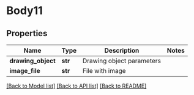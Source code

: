 # Body11

## Properties
Name | Type | Description | Notes
------------ | ------------- | ------------- | -------------
**drawing_object** | **str** | Drawing object parameters | 
**image_file** | **str** | File with image | 

[[Back to Model list]](../README.md#documentation-for-models) [[Back to API list]](../README.md#documentation-for-api-endpoints) [[Back to README]](../README.md)

